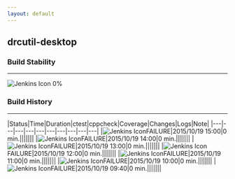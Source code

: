 ```yaml
---
layout: default
---
```

## drcutil-desktop
### Build Stability
___
![Jenkins Icon](http://jenkinshrg.github.io/images/48x48/health-00to19.png)
0%
  
### Build History
___
|Status|Time|Duration|<span class='badge'>ctest</span>|<span class='badge'>cppcheck</span>|Coverage|Changes|Logs|Note|
|---|---|---|---|---|---|---|---|---|---|
|![Jenkins Icon](http://jenkinshrg.github.io/images/24x24/red.png)FAILURE|2015/10/19 15:00|0 min.|||||||
|![Jenkins Icon](http://jenkinshrg.github.io/images/24x24/red.png)FAILURE|2015/10/19 14:00|0 min.|||||||
|![Jenkins Icon](http://jenkinshrg.github.io/images/24x24/red.png)FAILURE|2015/10/19 13:00|0 min.|||||||
|![Jenkins Icon](http://jenkinshrg.github.io/images/24x24/red.png)FAILURE|2015/10/19 12:00|0 min.|||||||
|![Jenkins Icon](http://jenkinshrg.github.io/images/24x24/red.png)FAILURE|2015/10/19 11:00|0 min.|||||||
|![Jenkins Icon](http://jenkinshrg.github.io/images/24x24/red.png)FAILURE|2015/10/19 10:00|0 min.|||||||
|![Jenkins Icon](http://jenkinshrg.github.io/images/24x24/red.png)FAILURE|2015/10/19 09:40|0 min.|||||||
